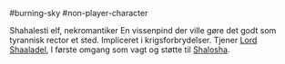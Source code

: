 #burning-sky #non-player-character

Shahalesti elf, nekromantiker
En vissenpind der ville gøre det godt som tyrannisk rector et sted. Impliceret i krigsforbrydelser. Tjener [Lord Shaaladel](./Lord%20Shaaladel.md), I første omgang som vagt og støtte til [Shalosha](./Shalosha.md).
